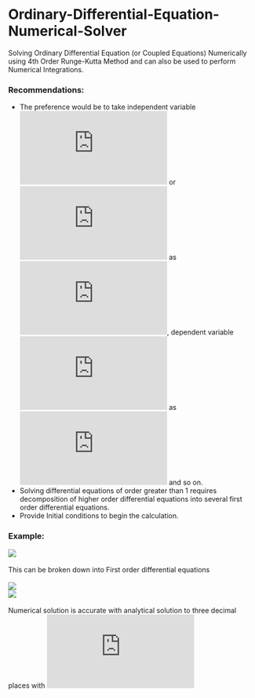 # Ordinary-Differential-Equation-Numerical-Solver
Solving Ordinary Differential Equation (or Coupled Equations) Numerically using 4th Order Runge-Kutta Method and can also be used to perform Numerical Integrations. 
### Recommendations:
* The preference would be to take independent variable ![](https://latex.codecogs.com/gif.latex?x) or ![](https://latex.codecogs.com/gif.latex?t) as ![](https://latex.codecogs.com/gif.latex?x1), dependent variable ![](https://latex.codecogs.com/gif.latex?y) as ![](https://latex.codecogs.com/gif.latex?x2) and so on.
* Solving differential equations of order greater than 1 requires decomposition of higher order differential equations into several first order differential equations.
* Provide Initial conditions to begin the calculation.
### Example:
![](https://latex.codecogs.com/gif.latex?\frac{d^2y}{dx^2}&plus;\frac{dy}{dx}=x)
<br />
<br /> This can be broken down into First order differential equations 
<br />
<br />![](https://latex.codecogs.com/gif.latex?\frac{dy}{dx}=z)
<br />![](https://latex.codecogs.com/gif.latex?\frac{dz}{dx}=x-z)
<br />
<br />Numerical solution is accurate with analytical solution to three decimal places with ![](https://latex.codecogs.com/gif.latex?h=0.0001) 
